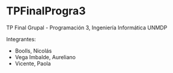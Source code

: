 # TPFinalProgra3
TP Final Grupal - Programación 3, Ingeniería Informática UNMDP

Integrantes:
- Boolls, Nicolás
- Vega Imbalde, Aureliano
- Vicente, Paola
